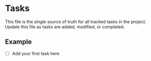 
# Tasks

This file is the single source of truth for all tracked tasks in the project. Update this file as tasks are added, modified, or completed.

## Example
- [ ] Add your first task here

